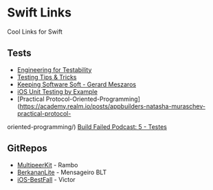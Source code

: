 # Swift Links
Cool Links for Swift


## Tests

- [Engineering for Testability](https://developer.apple.com/videos/play/wwdc2017/414/)
- [Testing Tips & Tricks](https://developer.apple.com/videos/play/wwdc2018/417)
- [Keeping Software Soft - Gerard Meszaros](https://www.youtube.com/watch?v=JwE2DkSGxro)
- [iOS Unit Testing by Example](https://pragprog.com/book/jrlegios/ios-unit-testing-by-example)
- [Practical Protocol-Oriented-Programming](https://academy.realm.io/posts/appbuilders-natasha-muraschev-practical-protocol-

oriented-programming/)
[Build Failed Podcast: 5 - Testes](https://open.spotify.com/episode/2NL2893NhtmnWf9uSQ3V89?si=TT2yc-1oTGquNJXGcbRYJQ)


## GitRepos

- [MultipeerKit](https://github.com/insidegui/MultipeerKit) - Rambo
- [BerkananLite](https://github.com/zssz/BerkananLite) - Mensageiro BLT
- [iOS-BestFall](https://github.com/victorpanitz/iOS-BestFall) - Victor

